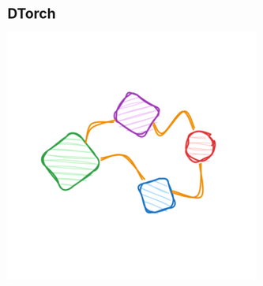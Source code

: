 # DTorch
![dtorch logo](https://raw.githubusercontent.com/Just1truc/dtorch/main/.asset/2023-06-07-09%2038%2034-screenshot.png)
